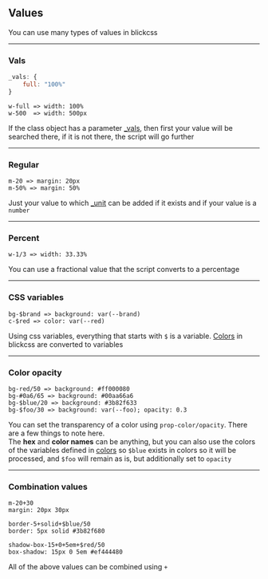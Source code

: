 ## Values

You can use many types of values in blickcss

---
### Vals

```js
_vals: {
    full: "100%"
}
```

```
w-full => width: 100% 
w-500  => width: 500px 
```

If the class object has a parameter [_vals](structure.md#vals), then first your value will be searched there, if it is not there, the script will go further

---
### Regular

```
m-20 => margin: 20px
m-50% => margin: 50% 
```

Just your value to which [_unit](./structure.md#prop--unit) can be added if it exists and if your value is a `number`

---
### Percent

```
w-1/3 => width: 33.33%
```

You can use a fractional value that the script converts to a percentage

---
### CSS variables

```
bg-$brand => background: var(--brand)
c-$red => color: var(--red)
```

Using css variables, everything that starts with `$` is a variable. [Colors](./config.md#colors) in blickcss are converted to variables

---
### Color opacity

```
bg-red/50 => background: #ff000080
bg-#0a6/65 => background: #00aa66a6
bg-$blue/20 => background: #3b82f633
bg-$foo/30 => background: var(--foo); opacity: 0.3
```

You can set the transparency of a color using `prop-color/opacity`. There are a few things to note here.  
The **hex** and **color names** can be anything, but you can also use the colors of the variables defined in [colors](./config.md#colors) so `$blue` exists in colors so it will be processed, and `$foo` will remain as is, but additionally set to `opacity`

---
### Combination values

```
m-20+30
margin: 20px 30px

border-5+solid+$blue/50
border: 5px solid #3b82f680

shadow-box-15+0+5em+$red/50
box-shadow: 15px 0 5em #ef444480
```

All of the above values can be combined using `+`